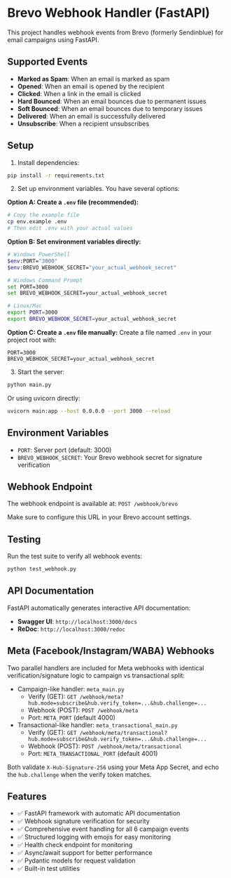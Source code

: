 # Brevo Webhook Handler (FastAPI)

This project handles webhook events from Brevo (formerly Sendinblue) for email campaigns using FastAPI.

## Supported Events

- **Marked as Spam**: When an email is marked as spam
- **Opened**: When an email is opened by the recipient
- **Clicked**: When a link in the email is clicked
- **Hard Bounced**: When an email bounces due to permanent issues
- **Soft Bounced**: When an email bounces due to temporary issues
- **Delivered**: When an email is successfully delivered
- **Unsubscribe**: When a recipient unsubscribes

## Setup

1. Install dependencies:
```bash
pip install -r requirements.txt
```

2. Set up environment variables. You have several options:

**Option A: Create a `.env` file (recommended):**
```bash
# Copy the example file
cp env.example .env
# Then edit .env with your actual values
```

**Option B: Set environment variables directly:**
```bash
# Windows PowerShell
$env:PORT="3000"
$env:BREVO_WEBHOOK_SECRET="your_actual_webhook_secret"

# Windows Command Prompt
set PORT=3000
set BREVO_WEBHOOK_SECRET=your_actual_webhook_secret

# Linux/Mac
export PORT=3000
export BREVO_WEBHOOK_SECRET=your_actual_webhook_secret
```

**Option C: Create a `.env` file manually:**
Create a file named `.env` in your project root with:
```
PORT=3000
BREVO_WEBHOOK_SECRET=your_actual_webhook_secret
```

3. Start the server:
```bash
python main.py
```

Or using uvicorn directly:
```bash
uvicorn main:app --host 0.0.0.0 --port 3000 --reload
```

## Environment Variables

- `PORT`: Server port (default: 3000)
- `BREVO_WEBHOOK_SECRET`: Your Brevo webhook secret for signature verification

## Webhook Endpoint

The webhook endpoint is available at: `POST /webhook/brevo`

Make sure to configure this URL in your Brevo account settings.

## Testing

Run the test suite to verify all webhook events:

```bash
python test_webhook.py
```

## API Documentation

FastAPI automatically generates interactive API documentation:

- **Swagger UI**: `http://localhost:3000/docs`
- **ReDoc**: `http://localhost:3000/redoc`

## Meta (Facebook/Instagram/WABA) Webhooks

Two parallel handlers are included for Meta webhooks with identical verification/signature logic to campaign vs transactional split:

- Campaign-like handler: `meta_main.py`
  - Verify (GET): `GET /webhook/meta?hub.mode=subscribe&hub.verify_token=...&hub.challenge=...`
  - Webhook (POST): `POST /webhook/meta`
  - Port: `META_PORT` (default 4000)
- Transactional-like handler: `meta_transactional_main.py`
  - Verify (GET): `GET /webhook/meta/transactional?hub.mode=subscribe&hub.verify_token=...&hub.challenge=...`
  - Webhook (POST): `POST /webhook/meta/transactional`
  - Port: `META_TRANSACTIONAL_PORT` (default 4001)

Both validate `X-Hub-Signature-256` using your Meta App Secret, and echo the `hub.challenge` when the verify token matches.

## Features

- ✅ FastAPI framework with automatic API documentation
- ✅ Webhook signature verification for security
- ✅ Comprehensive event handling for all 6 campaign events
- ✅ Structured logging with emojis for easy monitoring
- ✅ Health check endpoint for monitoring
- ✅ Async/await support for better performance
- ✅ Pydantic models for request validation
- ✅ Built-in test utilities
